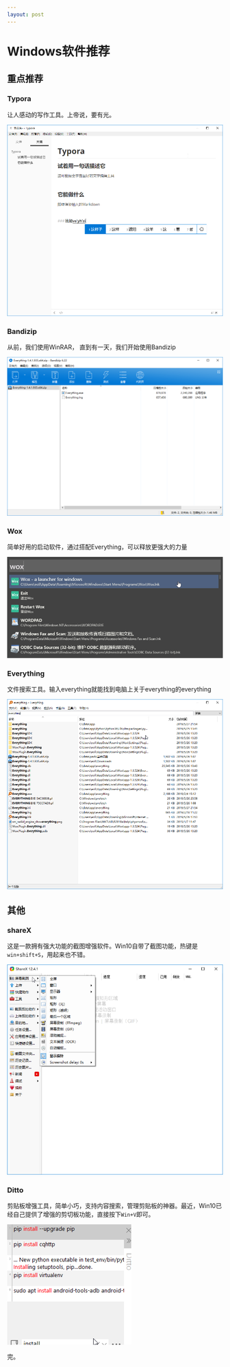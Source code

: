 ```yaml
---
layout: post
---
```

# Windows软件推荐

## 重点推荐

### Typora

让人感动的写作工具。上帝说，要有光。

![](/assets/1558966911263.png)



### Bandizip

从前，我们使用WinRAR， 直到有一天，我们开始使用Bandizip

![](/assets/1558967297966.png)



### Wox

简单好用的启动软件，通过搭配Everything，可以释放更强大的力量

![](/assets/1558966703101.png)



### Everything

文件搜索工具。输入everything就能找到电脑上关于everything的everything

![](/assets/1558967348215.png)



## 其他

### shareX

这是一款拥有强大功能的截图增强软件。Win10自带了截图功能，热键是`win+shift+S`，用起来也不错。

![](/assets/ShareX_i6XKR7elYJ.png)



### Ditto

剪贴板增强工具，简单小巧，支持内容搜索，管理剪贴板的神器。最近，Win10已经自己提供了增强的剪切板功能，直接按下`Win+V`即可。

![](/assets/1558966804778.png)





完。